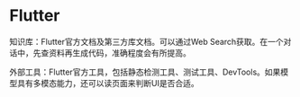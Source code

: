 # Flutter

知识库：Flutter官方文档及第三方库文档。可以通过Web Search获取。在一个对话中，先查资料再生成代码，准确程度会有所提高。

外部工具：Flutter官方工具，包括静态检测工具、测试工具、DevTools。如果模型具有多模态能力，还可以读页面来判断UI是否合适。
